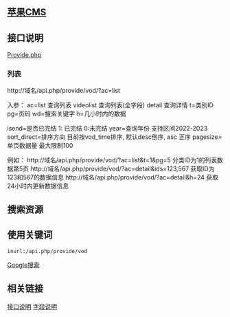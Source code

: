 ## [苹果CMS](https://github.com/magicblack/maccms10)

## 接口说明

[Provide.php](https://github.com/magicblack/maccms10/blob/master/application/api/controller/Provide.php)

### 列表
http://域名/api.php/provide/vod/?ac=list

入参：
ac=list 查询列表 videolist 查询列表(全字段) detail 查询详情
t=类别ID
pg=页码
wd=搜索关键字
h=几小时内的数据

isend=是否已完结 1: 已完结 0:未完结
year=查询年份 支持区间2022-2023
sort_direct=排序方向 目前按vod_time排序, 默认desc倒序, asc 正序
pagesize=单页数据量 最大限制100

例如： 
http://域名/api.php/provide/vod/?ac=list&t=1&pg=5 分类ID为1的列表数据第5页 
http://域名/api.php/provide/vod/?ac=detail&ids=123,567 获取ID为123和567的数据信息 
http://域名/api.php/provide/vod/?ac=detail&h=24 获取24小时内更新数据信息 

## 搜索资源
## 使用关键词
```
inurl:/api.php/provide/vod
```

[Google搜索](https://www.google.com/search?q=inurl%3A%2Fapi.php%2Fprovide%2Fvod&ie=UTF-8)

## 相关链接

[接口说明](https://github.com/magicblack/maccms10/wiki/%E5%85%A5%E5%BA%93%E6%8E%A5%E5%8F%A3%E8%AF%B4%E6%98%8E)
[字段说明](https://github.com/magicblack/maccms10/wiki/%E6%A0%87%E7%AD%BE%E6%96%87%E6%A1%A3)